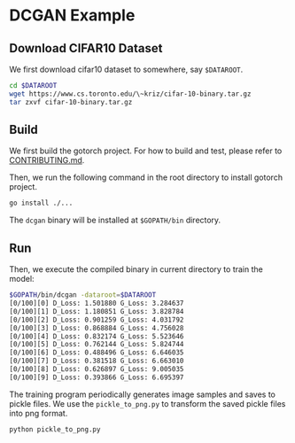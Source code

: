 # DCGAN Example

## Download CIFAR10 Dataset

We first download cifar10 dataset to somewhere, say `$DATAROOT`.

```bash
cd $DATAROOT
wget https://www.cs.toronto.edu/\~kriz/cifar-10-binary.tar.gz
tar zxvf cifar-10-binary.tar.gz
```

## Build

We first build the gotorch project. For how to build and test, please refer to [CONTRIBUTING.md](https://github.com/wangkuiyi/gotorch/blob/develop/CONTRIBUTING.md).

Then, we run the following command in the root directory to install gotorch project.

```bash
go install ./...
```

The `dcgan` binary will be installed at `$GOPATH/bin` directory.

## Run

Then, we execute the compiled binary in current directory to train the model:

```bash
$GOPATH/bin/dcgan -dataroot=$DATAROOT
[0/100][0] D_Loss: 1.501880 G_Loss: 3.284637
[0/100][1] D_Loss: 1.180851 G_Loss: 3.828784
[0/100][2] D_Loss: 0.901259 G_Loss: 4.031792
[0/100][3] D_Loss: 0.868884 G_Loss: 4.756028
[0/100][4] D_Loss: 0.832174 G_Loss: 5.523646
[0/100][5] D_Loss: 0.762144 G_Loss: 5.824744
[0/100][6] D_Loss: 0.488496 G_Loss: 6.646035
[0/100][7] D_Loss: 0.381518 G_Loss: 6.663010
[0/100][8] D_Loss: 0.626897 G_Loss: 9.005035
[0/100][9] D_Loss: 0.393866 G_Loss: 6.695397
```

The training program periodically generates image samples and saves to pickle files.
We use the `pickle_to_png.py` to transform the saved pickle files into png format.

```bash
python pickle_to_png.py
```
